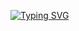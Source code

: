 <a href="https://git.io/typing-svg"><img src="https://readme-typing-svg.herokuapp.com?font=Fira+Code&pause=1000&color=25EE15&repeat=false&width=435&lines=hola+me+llamo+Diego+Vega%2C+Soy+Ingeniero+de+Software%2C+enfocandome+en+el+desarrollo+backend+con+java" alt="Typing SVG" /></a>
